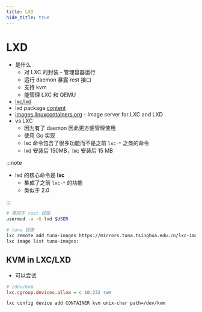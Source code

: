 ```yaml
---
title: LXD
hide_title: true
---
```


# LXD
* 是什么
  * 对 LXC 的封装 - 管理容器运行
  * 运行 daemon 暴露 rest 接口
  * 支持 kvm
  * 能管理 LXC 和 QEMU
* [lxc/lxd](https://github.com/lxc/lxd)
* lxd package [content](https://pkgs.alpinelinux.org/contents?branch=edge&name=lxd&arch=x86_64&repo=testing)
* [images.linuxcontainers.org](https://images.linuxcontainers.org/) - Image server for LXC and LXD
* vs LXC
  * 因为有了 daemon 因此更方便管理使用
  * 使用 Go 实现
  * lxc 命令包含了很多功能而不是之前 `lxc-*` 之类的命令
  * lxd 安装后 150MB，lxc 安装后 15 MB

:::note

- lxd 的核心命令是 __lxc__
  - 集成了之前 `lxc-*` 的功能
  - 类似于 2.0

:::

```bash
# 等同于 root 权限
usermod -a -G lxd $USER

# tuna 镜像
lxc remote add tuna-images https://mirrors.tuna.tsinghua.edu.cn/lxc-images/ --protocol=simplestreams --public
lxc image list tuna-images:
```

## KVM in LXC/LXD
* 可以尝试

```ini
# /dev/kvm
lxc.cgroup.devices.allow = c 10:232 rwm
```

```bash
lxc config device add CONTAINER kvm unix-char path=/dev/kvm
```


